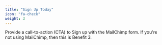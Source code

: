 ```yaml
---
title: "Sign Up Today"
icon: "fa-check"
weight: 3
---
```

Provide a call-to-action (CTA) to Sign up with the MailChimp form. If you're not using MailChimp, then this is Benefit 3.
